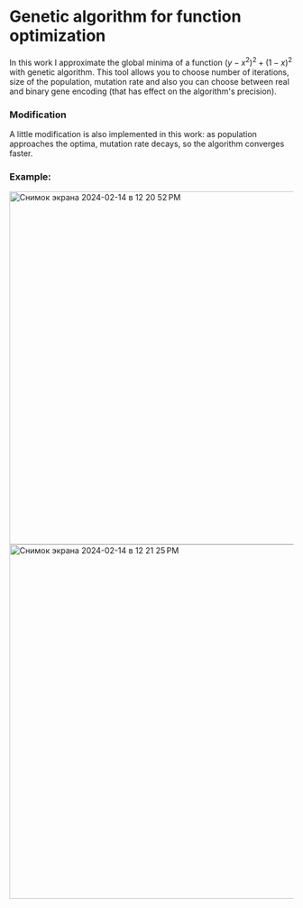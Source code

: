 # Genetic algorithm for function optimization
In this work I approximate the global minima of a function $(y-x^2)^2+(1-x)^2$ with genetic algorithm. This tool allows you to choose number of iterations, size of the population,
mutation rate and also you can choose between real and binary gene encoding (that has effect on the algorithm's precision). 
### Modification
A little modification is also implemented in this work: as population approaches the optima, mutation rate decays, so the algorithm converges faster.
### Example:
<img width="626" alt="Снимок экрана 2024-02-14 в 12 20 52 PM" src="https://github.com/sastsy/genetic-ai/assets/53853716/ecdf35e1-12cf-4944-8c79-52b5be144cf3"><br>
<img width="628" alt="Снимок экрана 2024-02-14 в 12 21 25 PM" src="https://github.com/sastsy/genetic-ai/assets/53853716/8dd5745d-553c-4e05-a3e9-4b4f27c493af">
